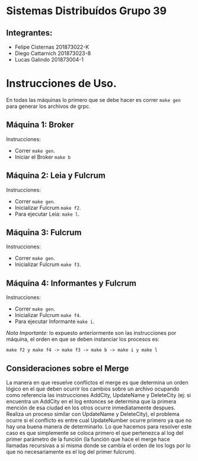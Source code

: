 # Sistemas Distribuídos Grupo 39

## Integrantes:
- Felipe Cisternas 201873022-K
- Diego Cattarnich 201873023-8
- Lucas Galindo 201873004-1


# Instrucciones de Uso.

En todas las máquinas lo primero que se debe hacer es correr `make gen` para generar los archivos de grpc.



## Máquina 1: Broker

Instrucciones:

- Correr `make gen`.
- Iniciar el Broker `make b`


## Máquina 2: Leia y Fulcrum
Instrucciones:
- Correr `make gen`.
- Inicializar Fulcrum `make f2`.
- Para ejecutar Leia: `make l`.


## Máquina 3: Fulcrum
Instrucciones:
- Correr `make gen`.
- Inicializar Fulcrum `make f3`.

  
## Máquina 4: Informantes y Fulcrum
Instrucciones:
- Correr `make gen`.
- Inicializar Fulcrum `make f4`.
- Para ejecutar Informante `make i`.


*Nota Importante:* lo expuesto anteriormente son las instrucciones por máquina,
el orden en que se deben instanciar los procesos es:
```
make f2 y make f4 -> make f3 -> make b -> make i y make l
```

## Consideraciones sobre el Merge

La manera en que resuelve conflictos el merge es que determina un orden lógico en el que deben ocurrir los cambios sobre un archivo ocupando como referencia las instrucciones AddCity, UpdateName y DeleteCity (ej: si encuentra un AddCity en el log entonces se determina que la primera mención de esa ciudad en los otros ocurre inmediatamente despues. Realiza un proceso similar con UpdateName y DeleteCity), el problema ocurre si el conflicto es entre cual UpdateNumber ocurre primero ya que no hay una buena manera de determinarlo. Lo que hacemos para resolver este caso es que simplemente se coloca primero el que pertenezca al log del primer parámetro de la función (la función que hace el merge hace llamadas recursivas a si misma donde se cambia el orden de los logs por lo que no necesariamente es el log del primer fulcrum).
